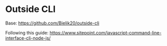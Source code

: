 # Outside CLI

Base: https://github.com/Bielik20/outside-cli

Following this guide: https://www.sitepoint.com/javascript-command-line-interface-cli-node-js/
